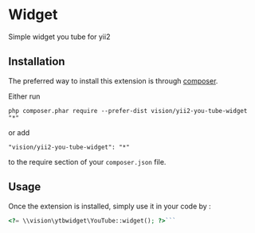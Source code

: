 Widget
======
Simple widget you tube for yii2

Installation
------------

The preferred way to install this extension is through [composer](http://getcomposer.org/download/).

Either run

```
php composer.phar require --prefer-dist vision/yii2-you-tube-widget "*"
```

or add

```
"vision/yii2-you-tube-widget": "*"
```

to the require section of your `composer.json` file.


Usage
-----

Once the extension is installed, simply use it in your code by  :

```php
<?= \\vision\ytbwidget\YouTube::widget(); ?>```